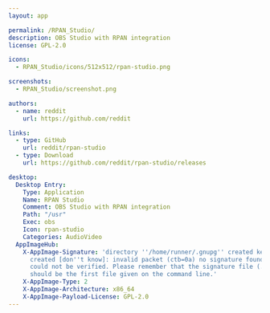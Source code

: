 ```yaml
---
layout: app

permalink: /RPAN_Studio/
description: OBS Studio with RPAN integration
license: GPL-2.0

icons:
  - RPAN_Studio/icons/512x512/rpan-studio.png

screenshots:
  - RPAN_Studio/screenshot.png

authors:
  - name: reddit
    url: https://github.com/reddit

links:
  - type: GitHub
    url: reddit/rpan-studio
  - type: Download
    url: https://github.com/reddit/rpan-studio/releases

desktop:
  Desktop Entry:
    Type: Application
    Name: RPAN Studio
    Comment: OBS Studio with RPAN integration
    Path: "/usr"
    Exec: obs
    Icon: rpan-studio
    Categories: AudioVideo
  AppImageHub:
    X-AppImage-Signature: 'directory ''/home/runner/.gnupg'' created keybox ''/home/runner/.gnupg/pubring.kbx''
      created [don''t know]: invalid packet (ctb=0a) no signature found the signature
      could not be verified. Please remember that the signature file (.sig or .asc)
      should be the first file given on the command line.'
    X-AppImage-Type: 2
    X-AppImage-Architecture: x86_64
    X-AppImage-Payload-License: GPL-2.0
---
```

